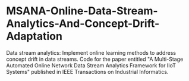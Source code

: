 # MSANA-Online-Data-Stream-Analytics-And-Concept-Drift-Adaptation
Data stream analytics: Implement online learning methods to address concept drift in data streams. Code for the paper entitled "A Multi-Stage Automated Online Network Data Stream Analytics Framework for IIoT Systems" published in IEEE Transactions on Industrial Informatics.

